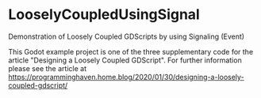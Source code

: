 # LooselyCoupledUsingSignal
Demonstration of Loosely Coupled GDScripts by using Signaling (Event)

This Godot example project is one of the three supplementary code for the article "Designing a Loosely Coupled GDScript".
For further information please see the article at
https://programminghaven.home.blog/2020/01/30/designing-a-loosely-coupled-gdscript/

